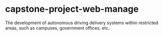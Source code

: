 # capstone-project-web-manage
The development of autonomous driving delivery systems within restricted areas, such as campuses, government offices, etc.

